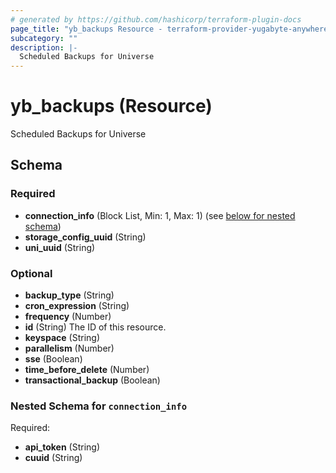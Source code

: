 ```yaml
---
# generated by https://github.com/hashicorp/terraform-plugin-docs
page_title: "yb_backups Resource - terraform-provider-yugabyte-anywhere"
subcategory: ""
description: |-
  Scheduled Backups for Universe
---
```


# yb_backups (Resource)

Scheduled Backups for Universe



<!-- schema generated by tfplugindocs -->
## Schema

### Required

- **connection_info** (Block List, Min: 1, Max: 1) (see [below for nested schema](#nestedblock--connection_info))
- **storage_config_uuid** (String)
- **uni_uuid** (String)

### Optional

- **backup_type** (String)
- **cron_expression** (String)
- **frequency** (Number)
- **id** (String) The ID of this resource.
- **keyspace** (String)
- **parallelism** (Number)
- **sse** (Boolean)
- **time_before_delete** (Number)
- **transactional_backup** (Boolean)

<a id="nestedblock--connection_info"></a>
### Nested Schema for `connection_info`

Required:

- **api_token** (String)
- **cuuid** (String)


